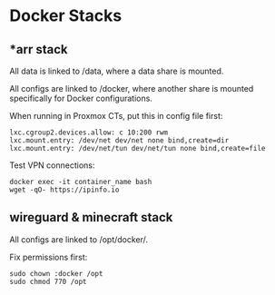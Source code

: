 # Docker Stacks
## *arr stack
All data is linked to /data, where a data share is mounted.

All configs are linked to /docker, where another share is mounted specifically for Docker configurations.

When running in Proxmox CTs, put this in config file first:
```
lxc.cgroup2.devices.allow: c 10:200 rwm
lxc.mount.entry: /dev/net dev/net none bind,create=dir
lxc.mount.entry: /dev/net/tun dev/net/tun none bind,create=file
```
Test VPN connections:
```
docker exec -it container_name bash
wget -qO- https://ipinfo.io
```
## wireguard & minecraft stack
All configs are linked to /opt/docker/.

Fix permissions first:
```
sudo chown :docker /opt
sudo chmod 770 /opt
```
